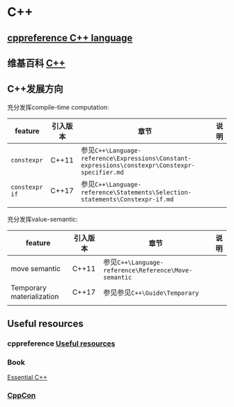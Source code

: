 # C++



## [cppreference C++ language](https://en.cppreference.com/w/cpp/language)



## 维基百科 [C++](https://en.wikipedia.org/wiki/C%2B%2B) 



## C++发展方向

充分发挥compile-time computation:

| feature        | 引入版本 | 章节                                                         | 说明 |
| -------------- | -------- | ------------------------------------------------------------ | ---- |
| `constexpr`    | C++11    | 参见`C++\Language-reference\Expressions\Constant-expressions\constexpr\Constexpr-specifier.md` |      |
| `constexpr if` | C++17    | 参见`C++\Language-reference\Statements\Selection-statements\Constexpr-if.md` |      |
|                |          |                                                              |      |



充分发挥value-semantic:

| feature                   | 引入版本 | 章节                                                 | 说明 |
| ------------------------- | -------- | ---------------------------------------------------- | ---- |
| move semantic             | C++11    | 参见`C++\Language-reference\Reference\Move-semantic` |      |
| Temporary materialization | C++17    | 参见参见`C++\Guide\Temporary`                        |      |
|                           |          |                                                      |      |



## Useful resources



### cppreference [Useful resources](https://en.cppreference.com/w/cpp/links)



### Book

[Essential C++](https://www.programming-books.io/essential/cpp/)



### [CppCon](https://cppcon.org/)